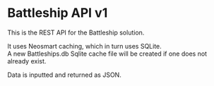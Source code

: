 ﻿Battleship API v1
=================


This is the REST API for the Battleship solution.

It uses Neosmart caching, which in turn uses SQLite.  
A new Battleships.db Sqlite cache file will be created if one does not already exist.

Data is inputted and returned as JSON.
